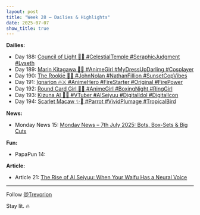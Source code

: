 ```yaml
---
layout: post
title: "Week 28 – Dailies & Highlights"
date: 2025-07-07
show_title: true
---
```


**Dailies:**  
- Day 188: [Council of Light 👼✨ #CelestialTemple #SeraphicJudgment #Lyseth](https://x.com/Trevorion/status/1942292995832746394)
- Day 189: [Marin Kitagawa 💖🎀 #AnimeGirl #MyDressUpDarling #Cosplayer](https://x.com/Trevorion/status/1942627255487693211)
- Day 190: [The Rookie 🚓✨ #JohnNolan #NathanFillion #SunsetCopVibes](https://x.com/Trevorion/status/1943041287252512814)
- Day 191: [Ignarion 🔥⚔️ #AnimeHero #FireStarter #Original #FirePower](https://x.com/Trevorion/status/1943402290238349406)
- Day 192: [Round Card Girl 🥊✨ #AnimeGirl #BoxingNight #RingGirl](https://x.com/Trevorion/status/1943746969798685094)
- Day 193: [Kizuna AI 🌟🎀 #VTuber #AISeiyuu #DigitalIdol #DigitalIcon](https://x.com/Trevorion/status/1944093359502479551)
- Day 194: [Scarlet Macaw ✨🦜 #Parrot #VividPlumage #TropicalBird](https://x.com/Trevorion/status/1944444598970925185)

**News:**  
- Monday News 15: [Monday News – 7th July 2025: Bots, Box-Sets & Big Cuts](https://x.com/Trevorion/status/1942184006042149014)

**Fun:**  
- PapaPun 14: []()

**Article:**  
- Article 21: [The Rise of AI Seiyuu: When Your Waifu Has a Neural Voice](https://x.com/Trevorion/status/1943967336194625950)

---
Follow [@Trevorion](https://x.com/Trevorion)

Stay lit. 🔥
